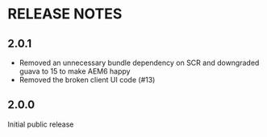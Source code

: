 # RELEASE NOTES

## 2.0.1

* Removed an unnecessary bundle dependency on SCR and downgraded guava to 15 to make AEM6 happy
* Removed the broken client UI code (#13)

## 2.0.0

Initial public release
